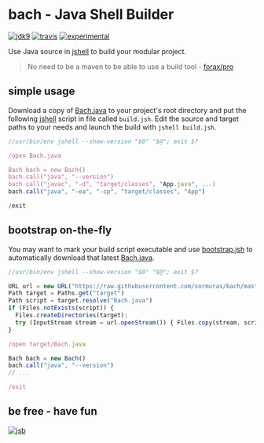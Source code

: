 # bach - Java Shell Builder
 
[![jdk9](https://img.shields.io/badge/jdk-9-blue.svg)](https://docs.oracle.com/javase/9/index.html)
[![travis](https://travis-ci.org/sormuras/bach.svg?branch=master)](https://travis-ci.org/sormuras/bach)
[![experimental](https://img.shields.io/badge/api-experimental-yellow.svg)](https://jitpack.io/com/github/sormuras/bach/master-SNAPSHOT/javadoc/)

Use Java source in [jshell] to build your modular project.

> No need to be a maven to be able to use a build tool - [forax/pro](https://github.com/forax/pro)

## simple usage

Download a copy of [Bach.java] to your project's root directory and put the
following [jshell] script in file called `build.jsh`. Edit the source and
target paths to your needs and launch the build with `jshell build.jsh`.

```javascript
//usr/bin/env jshell --show-version "$0" "$@"; exit $?

/open Bach.java

Bach bach = new Bach()
bach.call("java", "--version")
bach.call("javac", "-d", "target/classes", "App.java", ...)
bach.call("java", "-ea", "-cp", "target/classes", "App")

/exit
```

## bootstrap on-the-fly

You may want to mark your build script executable and use [bootstrap.jsh] to
automatically download that latest [Bach.java].

```javascript
//usr/bin/env jshell --show-version "$0" "$@"; exit $?

URL url = new URL("https://raw.githubusercontent.com/sormuras/bach/master/src/main/java/Bach.java");
Path target = Paths.get("target")
Path script = target.resolve("Bach.java")
if (Files.notExists(script)) {
  Files.createDirectories(target);
  try (InputStream stream = url.openStream()) { Files.copy(stream, script); }
}

/open target/Bach.java

Bach bach = new Bach()
bach.call("java", "--version")
// ...

/exit
```

## be free - have fun
[![jsb](https://upload.wikimedia.org/wikipedia/commons/thumb/6/65/Bachsiegel.svg/220px-Bachsiegel.svg.png)](https://wikipedia.org/wiki/Johann_Sebastian_Bach)

[jshell]: https://docs.oracle.com/javase/9/tools/jshell.htm
[Bach.java]: https://github.com/sormuras/bach/blob/master/src/main/java/Bach.java
[bootstrap.jsh]: https://github.com/sormuras/bach/blob/master/bootstrap.jsh
